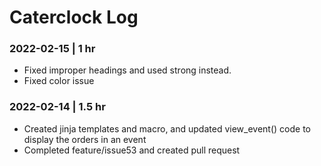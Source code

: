 # Caterclock Log

### 2022-02-15 | 1 hr

- Fixed improper headings and used strong instead. 
- Fixed color issue

### 2022-02-14 | 1.5 hr

- Created jinja templates and macro, and updated view_event() code to display the orders in an event
- Completed feature/issue53 and created pull request
